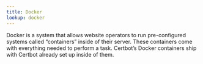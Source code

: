 ```yaml
---
title: Docker
lookup: docker
---
```

Docker is a system that allows website operators to run pre-configured systems called “containers” inside of their server. These containers come with everything needed to perform a task. 
Certbot’s Docker containers ship with Certbot already set up inside of them.